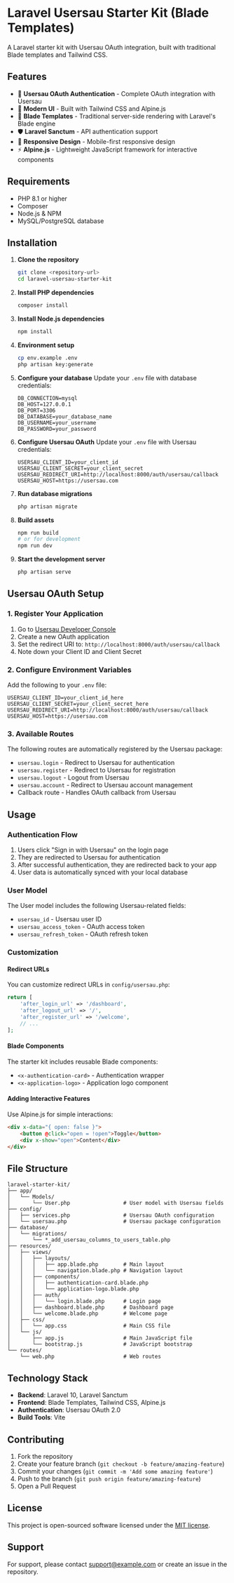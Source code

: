 # Laravel Usersau Starter Kit (Blade Templates)

A Laravel starter kit with Usersau OAuth integration, built with traditional Blade templates and Tailwind CSS.

## Features

- 🔐 **Usersau OAuth Authentication** - Complete OAuth integration with Usersau
- 🎨 **Modern UI** - Built with Tailwind CSS and Alpine.js
- 📄 **Blade Templates** - Traditional server-side rendering with Laravel's Blade engine
- 🛡️ **Laravel Sanctum** - API authentication support
- 📱 **Responsive Design** - Mobile-first responsive design
- ⚡ **Alpine.js** - Lightweight JavaScript framework for interactive components

## Requirements

- PHP 8.1 or higher
- Composer
- Node.js & NPM
- MySQL/PostgreSQL database

## Installation

1. **Clone the repository**
   ```bash
   git clone <repository-url>
   cd laravel-usersau-starter-kit
   ```

2. **Install PHP dependencies**
   ```bash
   composer install
   ```

3. **Install Node.js dependencies**
   ```bash
   npm install
   ```

4. **Environment setup**
   ```bash
   cp env.example .env
   php artisan key:generate
   ```

5. **Configure your database**
   Update your `.env` file with database credentials:
   ```env
   DB_CONNECTION=mysql
   DB_HOST=127.0.0.1
   DB_PORT=3306
   DB_DATABASE=your_database_name
   DB_USERNAME=your_username
   DB_PASSWORD=your_password
   ```

6. **Configure Usersau OAuth**
   Update your `.env` file with Usersau credentials:
   ```env
   USERSAU_CLIENT_ID=your_client_id
   USERSAU_CLIENT_SECRET=your_client_secret
   USERSAU_REDIRECT_URI=http://localhost:8000/auth/usersau/callback
   USERSAU_HOST=https://usersau.com
   ```

7. **Run database migrations**
   ```bash
   php artisan migrate
   ```

8. **Build assets**
   ```bash
   npm run build
   # or for development
   npm run dev
   ```

9. **Start the development server**
   ```bash
   php artisan serve
   ```

## Usersau OAuth Setup

### 1. Register Your Application

1. Go to [Usersau Developer Console](https://usersau.com/developers)
2. Create a new OAuth application
3. Set the redirect URI to: `http://localhost:8000/auth/usersau/callback`
4. Note down your Client ID and Client Secret

### 2. Configure Environment Variables

Add the following to your `.env` file:

```env
USERSAU_CLIENT_ID=your_client_id_here
USERSAU_CLIENT_SECRET=your_client_secret_here
USERSAU_REDIRECT_URI=http://localhost:8000/auth/usersau/callback
USERSAU_HOST=https://usersau.com
```

### 3. Available Routes

The following routes are automatically registered by the Usersau package:

- `usersau.login` - Redirect to Usersau for authentication
- `usersau.register` - Redirect to Usersau for registration
- `usersau.logout` - Logout from Usersau
- `usersau.account` - Redirect to Usersau account management
- Callback route - Handles OAuth callback from Usersau

## Usage

### Authentication Flow

1. Users click "Sign in with Usersau" on the login page
2. They are redirected to Usersau for authentication
3. After successful authentication, they are redirected back to your app
4. User data is automatically synced with your local database

### User Model

The User model includes the following Usersau-related fields:

- `usersau_id` - Usersau user ID
- `usersau_access_token` - OAuth access token
- `usersau_refresh_token` - OAuth refresh token

### Customization

#### Redirect URLs

You can customize redirect URLs in `config/usersau.php`:

```php
return [
    'after_login_url' => '/dashboard',
    'after_logout_url' => '/',
    'after_register_url' => '/welcome',
    // ...
];
```

#### Blade Components

The starter kit includes reusable Blade components:

- `<x-authentication-card>` - Authentication wrapper
- `<x-application-logo>` - Application logo component

#### Adding Interactive Features

Use Alpine.js for simple interactions:

```html
<div x-data="{ open: false }">
    <button @click="open = !open">Toggle</button>
    <div x-show="open">Content</div>
</div>
```

## File Structure

```
laravel-starter-kit/
├── app/
│   └── Models/
│       └── User.php                 # User model with Usersau fields
├── config/
│   ├── services.php                 # Usersau OAuth configuration
│   └── usersau.php                  # Usersau package configuration
├── database/
│   └── migrations/
│       └── *_add_usersau_columns_to_users_table.php
├── resources/
│   ├── views/
│   │   ├── layouts/
│   │   │   ├── app.blade.php        # Main layout
│   │   │   └── navigation.blade.php # Navigation layout
│   │   ├── components/
│   │   │   ├── authentication-card.blade.php
│   │   │   └── application-logo.blade.php
│   │   ├── auth/
│   │   │   └── login.blade.php      # Login page
│   │   ├── dashboard.blade.php      # Dashboard page
│   │   └── welcome.blade.php        # Welcome page
│   ├── css/
│   │   └── app.css                  # Main CSS file
│   └── js/
│       ├── app.js                   # Main JavaScript file
│       └── bootstrap.js             # JavaScript bootstrap
└── routes/
    └── web.php                      # Web routes
```

## Technology Stack

- **Backend**: Laravel 10, Laravel Sanctum
- **Frontend**: Blade Templates, Tailwind CSS, Alpine.js
- **Authentication**: Usersau OAuth 2.0
- **Build Tools**: Vite

## Contributing

1. Fork the repository
2. Create your feature branch (`git checkout -b feature/amazing-feature`)
3. Commit your changes (`git commit -m 'Add some amazing feature'`)
4. Push to the branch (`git push origin feature/amazing-feature`)
5. Open a Pull Request

## License

This project is open-sourced software licensed under the [MIT license](https://opensource.org/licenses/MIT).

## Support

For support, please contact [support@example.com](mailto:support@example.com) or create an issue in the repository. 